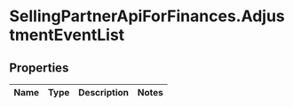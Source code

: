 # SellingPartnerApiForFinances.AdjustmentEventList

## Properties
Name | Type | Description | Notes
------------ | ------------- | ------------- | -------------


